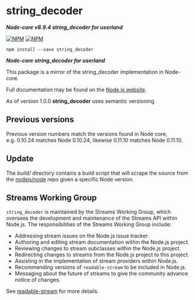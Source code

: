 string\_decoder
===============

***Node-core v8.9.4 string\_decoder for userland***

[![NPM](https://nodei.co/npm/string_decoder.png?downloads=true&downloadRank=true)](https://nodei.co/npm/string_decoder/) [![NPM](https://nodei.co/npm-dl/string_decoder.png?&months=6&height=3)](https://nodei.co/npm/string_decoder/)

    npm install --save string_decoder

***Node-core string\_decoder for userland***

This package is a mirror of the string\_decoder implementation in Node-core.

Full documentation may be found on the [Node.js website](https://nodejs.org/dist/v8.9.4/docs/api/).

As of version 1.0.0 **string\_decoder** uses semantic versioning.

Previous versions
-----------------

Previous version numbers match the versions found in Node core, e.g. 0.10.24 matches Node 0.10.24, likewise 0.11.10 matches Node 0.11.10.

Update
------

The *build/* directory contains a build script that will scrape the source from the [nodejs/node](https://github.com/nodejs/node) repo given a specific Node version.

Streams Working Group
---------------------

`string_decoder` is maintained by the Streams Working Group, which oversees the development and maintenance of the Streams API within Node.js. The responsibilities of the Streams Working Group include:

-   Addressing stream issues on the Node.js issue tracker.
-   Authoring and editing stream documentation within the Node.js project.
-   Reviewing changes to stream subclasses within the Node.js project.
-   Redirecting changes to streams from the Node.js project to this project.
-   Assisting in the implementation of stream providers within Node.js.
-   Recommending versions of `readable-stream` to be included in Node.js.
-   Messaging about the future of streams to give the community advance notice of changes.

See [readable-stream](https://github.com/nodejs/readable-stream) for more details.
